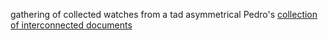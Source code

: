 <p>gathering of collected watches
from a tad asymmetrical Pedro's
<a href="http://jxpedro.github.io/"> collection of interconnected documents</a>
</p>
